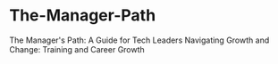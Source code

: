 # The-Manager-Path
The Manager's Path: A Guide for Tech Leaders Navigating Growth and Change: Training and Career Growth 

